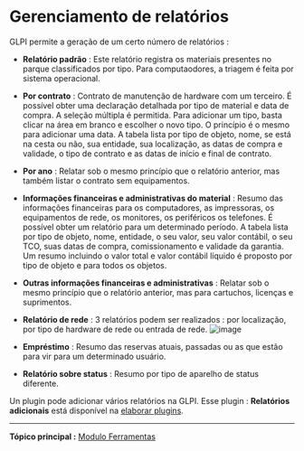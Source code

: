 Gerenciamento de relatórios
==================

GLPI permite a geração de um certo número de relatórios :

-   **Relatório padrão** : Este relatório registra os materiais presentes no parque classificados por tipo.
    Para computaodores, a triagem é feita por sistema operacional.

-   **Por contrato** : Contrato de manutenção de hardware com um terceiro.
    É possível obter uma declaração detalhada por tipo de material e data de compra. A seleção múltipla é permitida.
    Para adicionar um tipo, basta clicar na área em branco e escolher o novo tipo. O princípio é o mesmo para adicionar uma data.
    A tabela lista por tipo de objeto, nome, se está na cesta ou não, sua entidade, sua localização, as datas de compra e validade, o tipo de contrato e as datas de início e final de contrato.

-   **Por ano** : Relatar sob o mesmo princípio que o relatório anterior, mas também listar o contrato sem equipamentos.

-   **Informações financeiras e administrativas do material** : Resumo das informações financeiras para os computadores, as impressoras, os equipamentos de rede, os monitores, os periféricos os telefones.
    É possível obter um relatório para um determinado período.
    A tabela lista por tipo de objeto, nome, entidade, o seu valor, seu valor contábil, o seu TCO, suas datas de compra, comissionamento e validade da garantia.
    Um resumo incluindo o valor total e valor contábil líquido é proposto por tipo de objeto e para todos os objetos.

-   **Outras informações financeiras e administrativas** :
Relatar sob o mesmo princípio que o relatório anterior, mas para cartuchos, licenças e suprimentos.

-   **Relatório de rede** : 3 relatórios podem ser realizados : por localização, por tipo de hardware de rede ou entrada de rede.
![image](docs/image/Rapport-reseau.png)

-   **Empréstimo** : Resumo das reservas atuais, passadas ou as que estão para vir para um determinado usuário.

-   **Relatório sobre status** : Resumo por tipo de  aparelho de status diferente.

Un plugin pode adicionar vários relatórios na GLPI. Esse plugin : **Relatórios adicionais** está disponível na [elaborar plugins](https://forge.indepnet.net/projects/plugins).

--------
**Tópico principal :** [Modulo Ferramentas](index.php?pt/06_Modulo_Ferramentas/01_Modulo_Ferramentas.md "O módulo Ferramentas permite ao usuário administrar as anotações, conhecimento básicos, gerar anotações, reservas, bem como gerar o relatório")